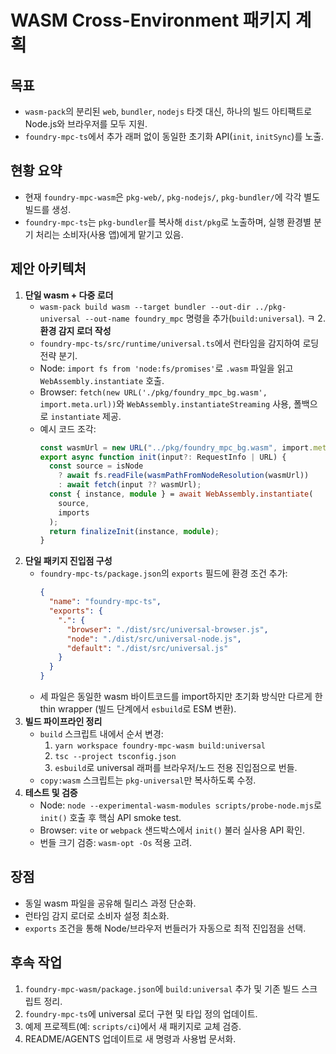 # WASM Cross-Environment 패키지 계획

## 목표

- `wasm-pack`의 분리된 `web`, `bundler`, `nodejs` 타겟 대신, 하나의 빌드 아티팩트로 Node.js와 브라우저를 모두 지원.
- `foundry-mpc-ts`에서 추가 래퍼 없이 동일한 초기화 API(`init`, `initSync`)를 노출.

## 현황 요약

- 현재 `foundry-mpc-wasm`은 `pkg-web/`, `pkg-nodejs/`, `pkg-bundler/`에 각각 별도 빌드를 생성.
- `foundry-mpc-ts`는 `pkg-bundler`를 복사해 `dist/pkg`로 노출하며, 실행 환경별 분기 처리는 소비자(사용 앱)에게 맡기고 있음.

## 제안 아키텍처

1. **단일 wasm + 다중 로더**
   - `wasm-pack build wasm --target bundler --out-dir ../pkg-universal --out-name foundry_mpc` 명령을 추가(`build:universal`).
     ㅋ 2. **환경 감지 로더 작성**
   - `foundry-mpc-ts/src/runtime/universal.ts`에서 런타임을 감지하여 로딩 전략 분기.
   - Node: `import fs from 'node:fs/promises'`로 `.wasm` 파일을 읽고 `WebAssembly.instantiate` 호출.
   - Browser: `fetch(new URL('./pkg/foundry_mpc_bg.wasm', import.meta.url))`와 `WebAssembly.instantiateStreaming` 사용, 폴백으로 `instantiate` 제공.
   - 예시 코드 조각:
     ```ts
     const wasmUrl = new URL("../pkg/foundry_mpc_bg.wasm", import.meta.url);
     export async function init(input?: RequestInfo | URL) {
       const source = isNode
         ? await fs.readFile(wasmPathFromNodeResolution(wasmUrl))
         : await fetch(input ?? wasmUrl);
       const { instance, module } = await WebAssembly.instantiate(
         source,
         imports
       );
       return finalizeInit(instance, module);
     }
     ```
2. **단일 패키지 진입점 구성**
   - `foundry-mpc-ts/package.json`의 `exports` 필드에 환경 조건 추가:
     ```json
     {
       "name": "foundry-mpc-ts",
       "exports": {
         ".": {
           "browser": "./dist/src/universal-browser.js",
           "node": "./dist/src/universal-node.js",
           "default": "./dist/src/universal.js"
         }
       }
     }
     ```
   - 세 파일은 동일한 wasm 바이트코드를 import하지만 초기화 방식만 다르게 한 thin wrapper (빌드 단계에서 `esbuild`로 ESM 변환).
3. **빌드 파이프라인 정리**
   - `build` 스크립트 내에서 순서 변경:
     1. `yarn workspace foundry-mpc-wasm build:universal`
     2. `tsc --project tsconfig.json`
     3. `esbuild`로 universal 래퍼를 브라우저/노드 전용 진입점으로 번들.
   - `copy:wasm` 스크립트는 `pkg-universal`만 복사하도록 수정.
4. **테스트 및 검증**
   - Node: `node --experimental-wasm-modules scripts/probe-node.mjs`로 `init()` 호출 후 핵심 API smoke test.
   - Browser: `vite` or `webpack` 샌드박스에서 `init()` 불러 실사용 API 확인.
   - 번들 크기 검증: `wasm-opt -Os` 적용 고려.

## 장점

- 동일 wasm 파일을 공유해 릴리스 과정 단순화.
- 런타임 감지 로더로 소비자 설정 최소화.
- `exports` 조건을 통해 Node/브라우저 번들러가 자동으로 최적 진입점을 선택.

## 후속 작업

1. `foundry-mpc-wasm/package.json`에 `build:universal` 추가 및 기존 빌드 스크립트 정리.
2. `foundry-mpc-ts`에 universal 로더 구현 및 타입 정의 업데이트.
3. 예제 프로젝트(예: `scripts/ci`)에서 새 패키지로 교체 검증.
4. README/AGENTS 업데이트로 새 명령과 사용법 문서화.
